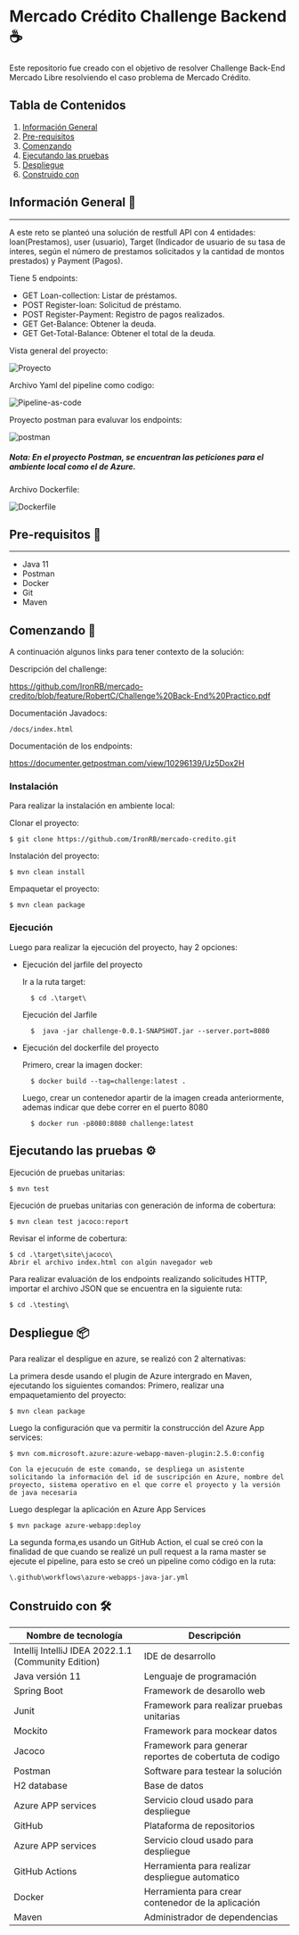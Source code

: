 # Mercado Crédito Challenge Backend :coffee:
Este repositorio fue creado con el objetivo de resolver Challenge Back-End Mercado Libre resolviendo el caso problema de Mercado Crédito.

## Tabla de Contenidos
1. [Información General](#Información-General)
2. [Pre-requisitos](#Pre-requisitos)
3. [Comenzando](#Comenzando)
4. [Ejecutando las pruebas](#Ejecutando-las-pruebas)
5. [Despliegue ](#Despliegue)
6. [Construido con](#Construido-con)

<a name="Información-General"></a>
## Información General 📖
***
A este reto se planteó una solución de restfull API con 4 entidades: loan(Prestamos), user (usuario), Target (Indicador de usuario de su tasa de interes, según el número de prestamos solicitados y la cantidad de montos prestados) y Payment (Pagos).

Tiene 5 endpoints:

* GET Loan-collection: Listar de préstamos.
* POST Register-loan: Solicitud de préstamo.
* POST Register-Payment: Registro de pagos realizados.
* GET Get-Balance: Obtener la deuda.
* GET Get-Total-Balance: Obtener el total de la deuda.

Vista general del proyecto:

![Proyecto](/img/Estructura-proyecto.JPG)

Archivo Yaml del pipeline como codigo:

![Pipeline-as-code](/img/Pipeline-as-code.JPG)

Proyecto postman para evaluvar los endpoints:

![postman](/img/postman.JPG)

##### Nota: En el proyecto Postman, se encuentran las peticiones para el ambiente local como el de Azure.

Archivo Dockerfile:

![Dockerfile](/img/dockerfile.JPG)

<a name="Pre-requisitos"></a>
## Pre-requisitos 🔧
***
* Java 11
* Postman
* Docker
* Git
* Maven

<a name="Comenzando"></a>
## Comenzando 🚀

A continuación algunos links para tener contexto de la solución:

Descripción del challenge:

https://github.com/IronRB/mercado-credito/blob/feature/RobertC/Challenge%20Back-End%20Practico.pdf

Documentación Javadocs:
    
    /docs/index.html

Documentación de los endpoints:

https://documenter.getpostman.com/view/10296139/Uz5Dox2H

### Instalación

Para realizar la instalación en ambiente local:

Clonar el proyecto:

    $ git clone https://github.com/IronRB/mercado-credito.git

Instalación del proyecto:

    $ mvn clean install

Empaquetar el proyecto:

    $ mvn clean package

### Ejecución

Luego para realizar la ejecución del proyecto, hay 2 opciones:

* Ejecución del jarfile del proyecto

    Ir a la ruta target:

        $ cd .\target\

    Ejecución del Jarfile

        $  java -jar challenge-0.0.1-SNAPSHOT.jar --server.port=8080

* Ejecución del dockerfile del proyecto

    Primero, crear la imagen docker:

        $ docker build --tag=challenge:latest .

    Luego, crear un contenedor apartir de la imagen creada anteriormente, ademas indicar que debe correr en el puerto 8080

        $ docker run -p8080:8080 challenge:latest

<a name="Ejecutando-las-pruebas"></a>
## Ejecutando las pruebas ⚙️

Ejecución de pruebas unitarias:

    $ mvn test

Ejecución de pruebas unitarias con generación de informa de cobertura:

    $ mvn clean test jacoco:report

Revisar el informe de cobertura:

    $ cd .\target\site\jacoco\
    Abrir el archivo index.html con algún navegador web

Para realizar evaluación de los endpoints realizando solicitudes HTTP, importar el archivo JSON que se encuentra en la siguiente ruta:

    $ cd .\testing\

<a name="Despliegue"></a>
## Despliegue 📦

Para realizar el despligue en azure, se realizó con 2 alternativas:

La primera desde usando el plugin de Azure intergrado en Maven, ejecutando los siguientes comandos:
    Primero, realizar una empaquetamiento del proyecto: 

    $ mvn clean package

Luego la configuración que va permitir la construcción del Azure App services:

    $ mvn com.microsoft.azure:azure-webapp-maven-plugin:2.5.0:config

    Con la ejecucuón de este comando, se despliega un asistente solicitando la información del id de suscripción en Azure, nombre del proyecto, sistema operativo en el que corre el proyecto y la versión de java necesaria

Luego desplegar la aplicación en Azure App Services

    $ mvn package azure-webapp:deploy

La segunda forma,es usando un GitHub Action, el cual se creó con la finalidad de que cuando se realizé un pull request a la rama master se ejecute el pipeline, para esto se creó un pipeline como código en la ruta:

    \.github\workflows\azure-webapps-java-jar.yml

<a name="Construido-con"></a>
## Construido con 🛠️

| Nombre de tecnología | Descripción          |
| -------------------- | -------------------- |
| Intellij IntelliJ IDEA 2022.1.1 (Community Edition) | IDE de desarrollo |
| Java versión 11      | Lenguaje de programación | 
| Spring Boot | Framework de desarollo web |
| Junit      | Framework para realizar pruebas unitarias | 
| Mockito | Framework para mockear datos |
| Jacoco      | Framework para generar reportes de cobertuta de codigo | 
| Postman | Software para testear la solución |
| H2 database      | Base de datos | 
| Azure APP services | Servicio cloud usado para despliegue |
| GitHub      | Plataforma de repositorios | 
| Azure APP services | Servicio cloud usado para despliegue |
| GitHub Actions     | Herramienta para realizar despliegue automatico | 
| Docker | Herramienta para crear contenedor de la aplicación |
| Maven | Administrador de dependencias |
